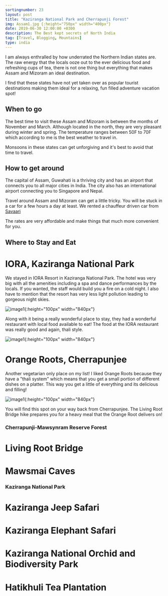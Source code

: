 ```yaml
---
sortingnumber: 23
layout: post
title: "Kaziranga National Park and Cherrapunji Forest"
img: Assam1.jpg {:height="750px" width="400px"}
date: 2019-06-30 12:00:00 +0300
description: The Best kept secrets of North India
tag: [Travel, Blogging, Mountains]
type: india
---
```


I am always enthralled by how underrated the Northern Indian states are. The raw energy that the locals ooze out to the ever delicious food and refreshing cups of tea, there is not one thing but everything that makes Assam and Mizoram an ideal destination.

I find that these states have not yet taken over as popular tourist destinations making them ideal for a relaxing, fun filled adventure vacation spot!

## When to go

The best time to visit these Assam and Mizoram is between the months of November and March. Although located in the north, they are very pleasant during winter and spring. The temperature ranges between 50F to 70F which according to me is the best weather to travel in.

Monsoons in these states can get unforgiving and it's best to avoid that time to travel.

## How to get around

The capital of Assam, Guwahati is a thriving city and has an airport that connects you to all major cities in India. The city also has an international airport connecting you to Singapore and Nepal.

Travel around Assam and Mizoram can get a little tricky. You will be stuck in a car for a few hours a day at least. We rented a chauffeur driven car from <a href="https://www.savaari.com/"> Savaari</a>

The rates are very affordable and make things that much more convenient for you.

## Where to Stay and Eat

# IORA, Kaziranga National Park

We stayed in IORA Resort in Kaziranga National Park. The hotel was very big with all the amenities including a spa and dance performances by the locals. If you wanted, the staff would build you a fire on a cold night. I also have to mention that the resort has very less light pollution leading to gorgeous night skies.

![image1]({{site.baseurl}}/assets/img/Assam/i27.jpg){:height="100px" width="840px"}

Along with it being a really wonderful place to stay, they had a wonderful restaurant with local food available to eat! The food at the IORA restaurant was really good and again, thali style.

![image1]({{site.baseurl}}/assets/img/Assam/f2.jpg){:height="100px" width="840px"}


# Orange Roots, Cherrapunjee

Another vegetarian only place on my list! I liked Orange Roots because they have a "thali system" which means that you get a small portion of different dishes on a platter. This way you get a little of everything and its delicious and filling!

![image1]({{site.baseurl}}/assets/img/Assam/f3.jpg){:height="100px" width="840px"}

You will find this spot on your way back from Cherrapunjee. The Living Root Bridge hike prepares you for a heavy meal that the Orange Root delivers on!

### Cherrapunji-Mawsynram Reserve Forest

# Living Root Bridge


# Mawsmai Caves



### Kaziranga National Park

# Kaziranga Jeep Safari


# Kaziranga Elephant Safari


# Kaziranga National Orchid and Biodiversity Park


# Hatikhuli Tea Plantation

#
